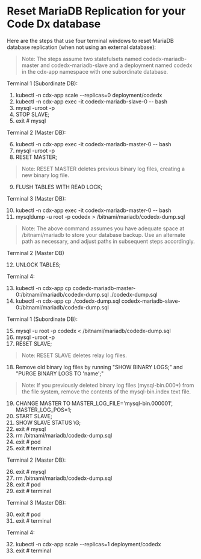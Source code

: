 # Reset MariaDB Replication for your Code Dx database

Here are the steps that use four terminal windows to reset MariaDB database replication (when not using an external database):

>Note: The steps assume two statefulsets named codedx-mariadb-master and codedx-mariadb-slave and a deployment named codedx in the cdx-app namespace with one subordinate database. 

Terminal 1 (Subordinate DB):

1.	kubectl -n cdx-app scale --replicas=0 deployment/codedx
2.	kubectl -n cdx-app exec -it codedx-mariadb-slave-0 -- bash
3.	mysql -uroot -p
4.	STOP SLAVE;
5.	exit # mysql

Terminal 2 (Master DB):

6.	kubectl -n cdx-app exec -it codedx-mariadb-master-0 -- bash
7.	mysql -uroot -p
8.	RESET MASTER;
>Note: RESET MASTER deletes previous binary log files, creating a new binary log file.
9.	FLUSH TABLES WITH READ LOCK;

Terminal 3 (Master DB):

10.	kubectl -n cdx-app exec -it codedx-mariadb-master-0 -- bash
11.	mysqldump -u root -p codedx > /bitnami/mariadb/codedx-dump.sql

>Note: The above command assumes you have adequate space at /bitnami/mariadb to store your database backup. Use an alternate path as necessary, and adjust paths in subsequent steps accordingly.

Terminal 2 (Master DB)

12.	UNLOCK TABLES;

Terminal 4:

13.	kubectl -n cdx-app cp codedx-mariadb-master-0:/bitnami/mariadb/codedx-dump.sql ./codedx-dump.sql
14.	kubectl -n cdx-app cp ./codedx-dump.sql codedx-mariadb-slave-0:/bitnami/mariadb/codedx-dump.sql

Terminal 1 (Subordinate DB):

15.	mysql -u root -p codedx < /bitnami/mariadb/codedx-dump.sql
16.	mysql -uroot -p
17.	RESET SLAVE;
>Note: RESET SLAVE deletes relay log files.
18. Remove old binary log files by running "SHOW BINARY LOGS;" and "PURGE BINARY LOGS TO 'name';"
>Note: If you previously deleted binary log files (mysql-bin.000*) from the file system, remove the contents of the mysql-bin.index text file.
19.	CHANGE MASTER TO MASTER_LOG_FILE='mysql-bin.000001', MASTER_LOG_POS=1;
20.	START SLAVE;
21.	SHOW SLAVE STATUS \G;
22.	exit # mysql
23.	rm /bitnami/mariadb/codedx-dump.sql
24.	exit # pod
25.	exit # terminal

Terminal 2 (Master DB):

26.	exit # mysql
27.	rm /bitnami/mariadb/codedx-dump.sql
28.	exit # pod
29.	exit # terminal

Terminal 3 (Master DB):

30.	exit # pod
31.	exit # terminal

Terminal 4:

32.	kubectl -n cdx-app scale --replicas=1 deployment/codedx
33.	exit # terminal

